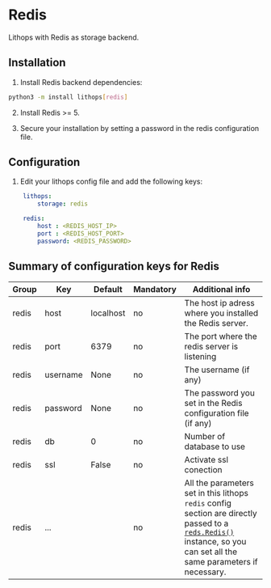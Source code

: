 # Redis

Lithops with Redis as storage backend.


## Installation

1. Install Redis backend dependencies:

```bash
python3 -m install lithops[redis]
```

2. Install Redis >= 5.

3. Secure your installation by setting a password in the redis configuration file.


## Configuration

1. Edit your lithops config file and add the following keys:

```yaml
    lithops:
        storage: redis

    redis:
        host : <REDIS_HOST_IP>
        port : <REDIS_HOST_PORT>
        password: <REDIS_PASSWORD>
```

 
## Summary of configuration keys for Redis

|Group|Key|Default|Mandatory|Additional info|
|---|---|---|---|---|
|redis | host | localhost |no | The host ip adress where you installed the Redis server. |
|redis | port | 6379 |no | The port where the redis server is listening |
|redis | username | None |no | The username (if any)|
|redis | password | None |no | The password you set in the Redis configuration file (if any) |
|redis | db | 0 |no | Number of database to use |
|redis | ssl | False |no | Activate ssl conection |
|redis | ... | |no |  All the parameters set in this lithops `redis` config section are directly passed to a [`reds.Redis()`](https://redis-py.readthedocs.io/en/stable/index.html#redis.Redis) instance, so you can set all the same parameters if necessary. |
